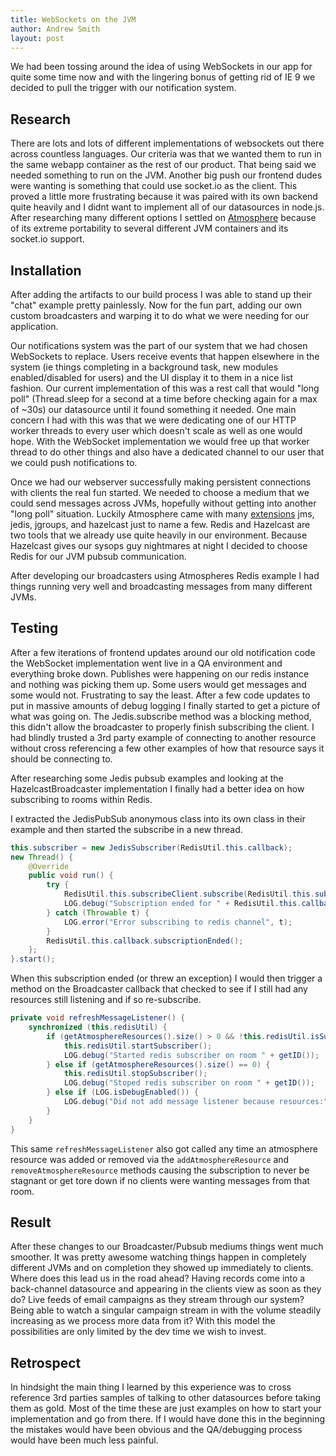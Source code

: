 ```yaml
---
title: WebSockets on the JVM
author: Andrew Smith
layout: post
---
```


We had been tossing around the idea of using WebSockets in our app for quite some time now and with the lingering bonus of getting rid of IE 9 we decided to pull the trigger with our notification system.

## Research

There are lots and lots of different implementations of websockets out there across countless languages. Our criteria was that we wanted them to run in the same webapp container as the rest of our product. That being said we needed something to run on the JVM. Another big push our frontend dudes were wanting is something that could use socket.io as the client. This proved a little more frustrating because it was paired with its own backend quite heavily and I didnt want to implement all of our datasources in node.js. After researching many different options I settled on [Atmosphere](https://github.com/Atmosphere/atmosphere) because of its extreme portability to several different JVM containers and its socket.io support.

## Installation

After adding the artifacts to our build process I was able to stand up their "chat" example pretty painlessly. Now for the fun part, adding our own custom broadcasters and warping it to do what we were needing for our application.

Our notifications system was the part of our system that we had chosen WebSockets to replace. Users receive events that happen elsewhere in the system (ie things completing in a background task, new modules enabled/disabled for users) and the UI display it to them in a nice list fashion. Our current implementation of this was a rest call that would "long poll" (Thread.sleep for a second at a time before checking again for a max of ~30s) our datasource until it found something it needed.  One main concern I had with this was that we were dedicating one of our HTTP worker threads to every user which doesn't scale as well as one would hope.  With the WebSocket implementation we would free up that worker thread to do other things and also have a dedicated channel to our user that we could push notifications to.

Once we had our webserver successfully making persistent connections with clients the real fun started. We needed to choose a medium that we could send messages across JVMs, hopefully without getting into another "long poll" situation. Luckily Atmosphere came with many [extensions](https://github.com/Atmosphere/atmosphere-extensions) jms, jedis, jgroups, and hazelcast just to name a few. Redis and Hazelcast are two tools that we already use quite heavily in our environment. Because Hazelcast gives our sysops guy nightmares at night I decided to choose Redis for our JVM pubsub communication.

After developing our broadcasters using Atmospheres Redis example I had things running very well and broadcasting messages from many different JVMs.

## Testing
After a few iterations of frontend updates around our old notification code the WebSocket implementation went live in a QA environment and everything broke down. Publishes were happening on our redis instance and nothing was picking them up. Some users would get messages and some would not. Frustrating to say the least. After a few code updates to put in massive amounts of debug logging I finally started to get a picture of what was going on.  The Jedis.subscribe method was a blocking method, this didn't allow the broadcaster to properly finish subscribing the client. I had blindly trusted a 3rd party example of connecting to another resource without cross referencing a few other examples of how that resource says it should be connecting to.

After researching some Jedis pubsub examples and looking at the HazelcastBroadcaster implementation I finally had a better idea on how subscribing to rooms within Redis.

I extracted the JedisPubSub anonymous class into its own class in their example and then started the subscribe in a new thread.

```java
this.subscriber = new JedisSubscriber(RedisUtil.this.callback);
new Thread() {
	@Override
	public void run() {
		try {
			RedisUtil.this.subscribeClient.subscribe(RedisUtil.this.subscriber, RedisUtil.this.callback.getID());
			LOG.debug("Subscription ended for " + RedisUtil.this.callback.getID());
		} catch (Throwable t) {
			LOG.error("Error subscribing to redis channel", t);
		}
		RedisUtil.this.callback.subscriptionEnded();
	};
}.start();
```

 When this subscription ended (or threw an exception) I would then trigger a method on the Broadcaster callback that checked to see if I still had any resources still listening and if so re-subscribe.
 
```java
private void refreshMessageListener() {
	synchronized (this.redisUtil) {
		if (getAtmosphereResources().size() > 0 && !this.redisUtil.isSubscriberConnected()) {
			this.redisUtil.startSubscriber();
			LOG.debug("Started redis subscriber on room " + getID());
		} else if (getAtmosphereResources().size() == 0) {
			this.redisUtil.stopSubscriber();
			LOG.debug("Stoped redis subscriber on room " + getID());
		} else if (LOG.isDebugEnabled()) {
			LOG.debug("Did not add message listener because resources:" + getAtmosphereResources().size());
		}
	}
}
```

This same `refreshMessageListener` also got called any time an atmosphere resource was added or removed via the `addAtmosphereResource` and `removeAtmosphereResource` methods causing the subscription to never be stagnant or get tore down if no clients were wanting messages from that room.

## Result
After these changes to our Broadcaster/Pubsub mediums things went much smoother.  It was pretty awesome watching things happen in completely different JVMs and on completion they showed up immediately to clients. Where does this lead us in the road ahead? Having records come into a back-channel datasource and appearing in the clients view as soon as they do? Live feeds of email campaigns as they stream through our system? Being able to watch a singular campaign stream in with the volume steadily increasing as we process more data from it? With this model the possibilities are only limited by the dev time we wish to invest.

## Retrospect
In hindsight the main thing I learned by this experience was to cross reference 3rd parties samples of talking to other datasources before taking them as gold. Most of the time these are just examples on how to start your implementation and go from there. If I would have done this in the beginning the mistakes would have been obvious and the QA/debugging process would have been much less painful.
